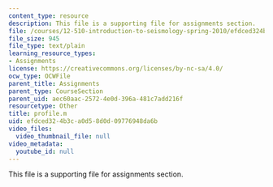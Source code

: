 ```yaml
---
content_type: resource
description: This file is a supporting file for assignments section.
file: /courses/12-510-introduction-to-seismology-spring-2010/efdced324b3ca0d58d0d09776948da6b_profile.m
file_size: 945
file_type: text/plain
learning_resource_types:
- Assignments
license: https://creativecommons.org/licenses/by-nc-sa/4.0/
ocw_type: OCWFile
parent_title: Assignments
parent_type: CourseSection
parent_uid: aec60aac-2572-4e0d-396a-481c7add216f
resourcetype: Other
title: profile.m
uid: efdced32-4b3c-a0d5-8d0d-09776948da6b
video_files:
  video_thumbnail_file: null
video_metadata:
  youtube_id: null
---
```

This file is a supporting file for assignments section.